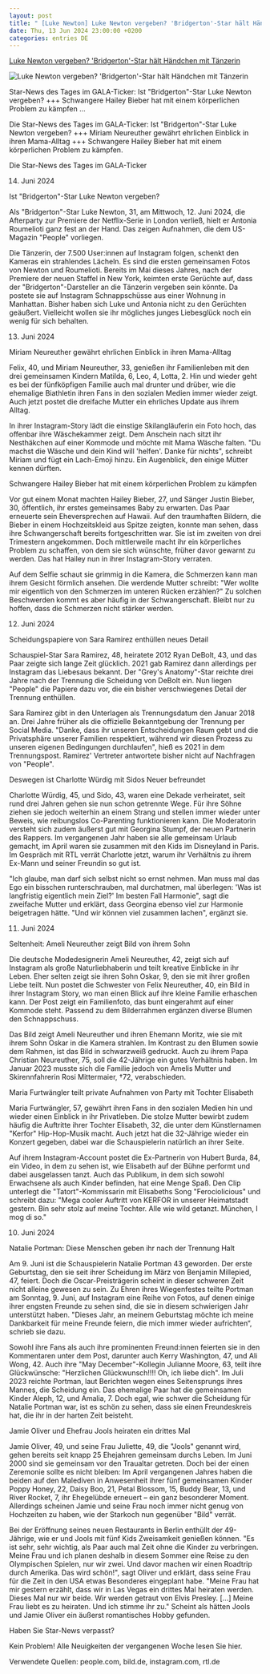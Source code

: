 ```yaml
---
layout: post
title: " [Luke Newton] Luke Newton vergeben? 'Bridgerton'-Star hält Händchen mit Tänzerin"
date: Thu, 13 Jun 2024 23:00:00 +0200
categories: entries DE
---
```

[Luke Newton vergeben? 'Bridgerton'-Star hält Händchen mit Tänzerin](https://www.gala.de/stars/news/luke-newton-vergeben---bridgerton--star-haelt-haendchen-mit-taenzerin-24108460.html)

![Luke Newton vergeben? 'Bridgerton'-Star hält Händchen mit Tänzerin](https://image.gala.de/24112618/t/as/v3/w1440/r1.7778/-/antonia-bridgerton.jpg)

Star-News des Tages im GALA-Ticker: Ist "Bridgerton"-Star Luke Newton vergeben? +++ Schwangere Hailey Bieber hat mit einem körperlichen Problem zu kämpfen ...

Die Star-News des Tages im GALA-Ticker: Ist "Bridgerton"-Star Luke Newton vergeben? +++ Miriam Neureuther gewährt ehrlichen Einblick in ihren Mama-Alltag +++ Schwangere Hailey Bieber hat mit einem körperlichen Problem zu kämpfen.

Die Star-News des Tages im GALA-Ticker

14. Juni 2024

Ist "Bridgerton"-Star Luke Newton vergeben?

Als "Bridgerton"-Star Luke Newton, 31, am Mittwoch, 12. Juni 2024, die Afterparty zur Premiere der Netflix-Serie in London verließ, hielt er Antonia Roumelioti ganz fest an der Hand. Das zeigen Aufnahmen, die dem US-Magazin "People" vorliegen.

Die Tänzerin, der 7.500 User:innen auf Instagram folgen, schenkt den Kameras ein strahlendes Lächeln. Es sind die ersten gemeinsamen Fotos von Newton und Roumelioti. Bereits im Mai dieses Jahres, nach der Premiere der neuen Staffel in New York, keimten erste Gerüchte auf, dass der "Bridgerton"-Darsteller an die Tänzerin vergeben sein könnte. Da postete sie auf Instagram Schnappschüsse aus einer Wohnung in Manhattan. Bisher haben sich Luke und Antonia nicht zu den Gerüchten geäußert. Vielleicht wollen sie ihr mögliches junges Liebesglück noch ein wenig für sich behalten.

13. Juni 2024

Miriam Neureuther gewährt ehrlichen Einblick in ihren Mama-Alltag

Felix, 40, und Miriam Neureuther, 33, genießen ihr Familienleben mit den drei gemeinsamen Kindern Matilda, 6, Leo, 4, Lotta, 2. Hin und wieder geht es bei der fünfköpfigen Familie auch mal drunter und drüber, wie die ehemalige Biathletin ihren Fans in den sozialen Medien immer wieder zeigt. Auch jetzt postet die dreifache Mutter ein ehrliches Update aus ihrem Alltag.

In ihrer Instagram-Story lädt die einstige Skilangläuferin ein Foto hoch, das offenbar ihre Wäschekammer zeigt. Dem Anschein nach sitzt ihr Nesthäkchen auf einer Kommode und möchte mit Mama Wäsche falten. "Du machst die Wäsche und dein Kind will 'helfen'. Danke für nichts", schreibt Miriam und fügt ein Lach-Emoji hinzu. Ein Augenblick, den einige Mütter kennen dürften.

Schwangere Hailey Bieber hat mit einem körperlichen Problem zu kämpfen

Vor gut einem Monat machten Hailey Bieber, 27, und Sänger Justin Bieber, 30, öffentlich, ihr erstes gemeinsames Baby zu erwarten. Das Paar erneuerte sein Eheversprechen auf Hawaii. Auf den traumhaften Bildern, die Bieber in einem Hochzeitskleid aus Spitze zeigten, konnte man sehen, dass ihre Schwangerschaft bereits fortgeschritten war. Sie ist im zweiten von drei Trimestern angekommen. Doch mittlerweile macht ihr ein körperliches Problem zu schaffen, von dem sie sich wünschte, früher davor gewarnt zu werden. Das hat Hailey nun in ihrer Instagram-Story verraten.

Auf dem Selfie schaut sie grimmig in die Kamera, die Schmerzen kann man ihrem Gesicht förmlich ansehen. Die werdende Mutter schreibt: "Wer wollte mir eigentlich von den Schmerzen im unteren Rücken erzählen?" Zu solchen Beschwerden kommt es aber häufig in der Schwangerschaft. Bleibt nur zu hoffen, dass die Schmerzen nicht stärker werden.

12. Juni 2024

Scheidungspapiere von Sara Ramirez enthüllen neues Detail

Schauspiel-Star Sara Ramirez, 48, heiratete 2012 Ryan DeBolt, 43, und das Paar zeigte sich lange Zeit glücklich. 2021 gab Ramirez dann allerdings per Instagram das Liebesaus bekannt. Der "Grey's Anatomy"-Star reichte drei Jahre nach der Trennung die Scheidung von DeBolt ein. Nun liegen "People" die Papiere dazu vor, die ein bisher verschwiegenes Detail der Trennung enthüllen.

Sara Ramirez gibt in den Unterlagen als Trennungsdatum den Januar 2018 an. Drei Jahre früher als die offizielle Bekanntgebung der Trennung per Social Media. "Danke, dass ihr unseren Entscheidungen Raum gebt und die Privatsphäre unserer Familien respektiert, während wir diesen Prozess zu unseren eigenen Bedingungen durchlaufen", hieß es 2021 in dem Trennungspost. Ramirez' Vertreter antwortete bisher nicht auf Nachfragen von "People".

Deswegen ist Charlotte Würdig mit Sidos Neuer befreundet

Charlotte Würdig, 45, und Sido, 43, waren eine Dekade verheiratet, seit rund drei Jahren gehen sie nun schon getrennte Wege. Für ihre Söhne ziehen sie jedoch weiterhin an einem Strang und stellen immer wieder unter Beweis, wie reibungslos Co-Parenting funktionieren kann. Die Moderatorin versteht sich zudem äußerst gut mit Georgina Stumpf, der neuen Partnerin des Rappers. Im vergangenen Jahr haben sie alle gemeinsam Urlaub gemacht, im April waren sie zusammen mit den Kids im Disneyland in Paris. Im Gespräch mit RTL verrät Charlotte jetzt, warum ihr Verhältnis zu ihrem Ex-Mann und seiner Freundin so gut ist.

"Ich glaube, man darf sich selbst nicht so ernst nehmen. Man muss mal das Ego ein bisschen runterschrauben, mal durchatmen, mal überlegen: 'Was ist langfristig eigentlich mein Ziel?' Im besten Fall Harmonie", sagt die zweifache Mutter und erklärt, dass Georgina ebenso viel zur Harmonie beigetragen hätte. "Und wir können viel zusammen lachen", ergänzt sie.

11. Juni 2024

Seltenheit: Ameli Neureuther zeigt Bild von ihrem Sohn

Die deutsche Modedesignerin Ameli Neureuther, 42, zeigt sich auf Instagram als große Naturliebhaberin und teilt kreative Einblicke in ihr Leben. Eher selten zeigt sie ihren Sohn Oskar, 9, den sie mit ihrer großen Liebe teilt. Nun postet die Schwester von Felix Neureuther, 40, ein Bild in ihrer Instagram Story, wo man einen Blick auf ihre kleine Familie erhaschen kann. Der Post zeigt ein Familienfoto, das bunt eingerahmt auf einer Kommode steht. Passend zu dem Bilderrahmen ergänzen diverse Blumen den Schnappschuss.

Das Bild zeigt Ameli Neureuther und ihren Ehemann Moritz, wie sie mit ihrem Sohn Oskar in die Kamera strahlen. Im Kontrast zu den Blumen sowie dem Rahmen, ist das Bild in schwarzweiß gedruckt. Auch zu ihrem Papa Christian Neureuther, 75, soll die 42-Jährige ein gutes Verhältnis haben. Im Januar 2023 musste sich die Familie jedoch von Amelis Mutter und Skirennfahrerin Rosi Mittermaier, †72, verabschieden.

Maria Furtwängler teilt private Aufnahmen von Party mit Tochter Elisabeth

Maria Furtwängler, 57, gewährt ihren Fans in den sozialen Medien hin und wieder einen Einblick in ihr Privatleben. Die stolze Mutter bewirbt zudem häufig die Auftritte ihrer Tochter Elisabeth, 32, die unter dem Künstlernamen "Kerfor" Hip-Hop-Musik macht. Auch jetzt hat die 32-Jährige wieder ein Konzert gegeben, dabei war die Schauspielerin natürlich an ihrer Seite.

Auf ihrem Instagram-Account postet die Ex-Partnerin von Hubert Burda, 84, ein Video, in dem zu sehen ist, wie Elisabeth auf der Bühne performt und dabei ausgelassen tanzt. Auch das Publikum, in dem sich sowohl Erwachsene als auch Kinder befinden, hat eine Menge Spaß. Den Clip unterlegt die "Tatort"-Kommissarin mit Elisabeths Song "Ferociolicious" und schreibt dazu: "Mega cooler Auftritt von KERFOR in unserer Heimatstadt gestern. Bin sehr stolz auf meine Tochter. Alle wie wild getanzt. München, I mog di so."

10. Juni 2024

Natalie Portman: Diese Menschen geben ihr nach der Trennung Halt

Am 9. Juni ist die Schauspielerin Natalie Portman 43 geworden. Der erste Geburtstag, den sie seit ihrer Scheidung im März von Benjamin Millepied, 47, feiert. Doch die Oscar-Preisträgerin scheint in dieser schweren Zeit nicht alleine gewesen zu sein. Zu Ehren ihres Wiegenfestes teilte Portman am Sonntag, 9. Juni, auf Instagram eine Reihe von Fotos, auf denen einige ihrer engsten Freunde zu sehen sind, die sie in diesem schwierigen Jahr unterstützt haben. "Dieses Jahr, an meinem Geburtstag möchte ich meine Dankbarkeit für meine Freunde feiern, die mich immer wieder aufrichten“, schrieb sie dazu.

Sowohl ihre Fans als auch ihre prominenten Freund:innen feierten sie in den Kommentaren unter dem Post, darunter auch Kerry Washington, 47, und Ali Wong, 42. Auch ihre "May December"-Kollegin Julianne Moore, 63, teilt ihre Glückwünsche: "Herzlichen Glückwunsch!!!! Oh, ich liebe dich". Im Juli 2023 reichte Portman, laut Berichten wegen eines Seitensprungs ihres Mannes, die Scheidung ein. Das ehemalige Paar hat die gemeinsamen Kinder Aleph, 12, und Amalia, 7. Doch egal, wie schwer die Scheidung für Natalie Portman war, ist es schön zu sehen, dass sie einen Freundeskreis hat, die ihr in der harten Zeit beisteht.

Jamie Oliver und Ehefrau Jools heiraten ein drittes Mal

Jamie Oliver, 49, und seine Frau Juliette, 49, die "Jools" genannt wird, gehen bereits seit knapp 25 Ehejahren gemeinsam durchs Leben. Im Juni 2000 sind sie gemeinsam vor den Traualtar getreten. Doch bei der einen Zeremonie sollte es nicht bleiben: Im April vergangenen Jahres haben die beiden auf den Malediven in Anwesenheit ihrer fünf gemeinsamen Kinder Poppy Honey, 22, Daisy Boo, 21, Petal Blossom, 15, Buddy Bear, 13, und River Rocket, 7, ihr Ehegelübde erneuert – ein ganz besonderer Moment. Allerdings scheinen Jamie und seine Frau noch immer nicht genug von Hochzeiten zu haben, wie der Starkoch nun gegenüber "Bild" verrät.

Bei der Eröffnung seines neuen Restaurants in Berlin enthüllt der 49-Jährige, wie er und Jools mit fünf Kids Zweisamkeit genießen können. "Es ist sehr, sehr wichtig, als Paar auch mal Zeit ohne die Kinder zu verbringen. Meine Frau und ich planen deshalb in diesem Sommer eine Reise zu den Olympischen Spielen, nur wir zwei. Und davor machen wir einen Roadtrip durch Amerika. Das wird schön!", sagt Oliver und erklärt, dass seine Frau für die Zeit in den USA etwas Besonderes eingeplant habe. "Meine Frau hat mir gestern erzählt, dass wir in Las Vegas ein drittes Mal heiraten werden. Dieses Mal nur wir beide. Wir werden getraut von Elvis Presley. [...] Meine Frau liebt es zu heiraten. Und ich stimme ihr zu." Scheint als hätten Jools und Jamie Oliver ein äußerst romantisches Hobby gefunden.

Haben Sie Star-News verpasst?

Kein Problem! Alle Neuigkeiten der vergangenen Woche lesen Sie hier.

Verwendete Quellen: people.com, bild.de, instagram.com, rtl.de

